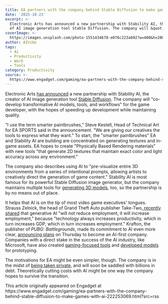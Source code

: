 ```yaml
---
title: EA partners with the company behind Stable Diffusion to make games with AI
date: '2025-10-23'
excerpt: >-
  Electronic Arts has announced a new partnership with Stability AI, the creator
  of AI image generation tool Stable Diffusion. The company will &quot;co...
coverImage: >-
  https://images.unsplash.com/photo-1551434678-e076c223a692?w=400&h=200&fit=crop&auto=format
author: AIVibe
tags:
  - Ai
  - Productivity
  - Work
  - Tools
category: Productivity
source: >-
  https://www.engadget.com/gaming/ea-partners-with-the-company-behind-stable-diffusion-to-make-games-with-ai-222253069.html?src=rss
---
```

<p>Electronic Arts <a target="_blank" class="link" href="https://www.ea.com/news/ea-partners-with-stability-ai" data-i13n="cpos:1;pos:1">has announced</a> a new partnership with Stability AI, the creator of AI image generation tool <a target="_blank" class="link" href="https://www.engadget.com/ai/stable-diffusion-35-follows-your-prompts-more-closely-and-generates-more-diverse-people-184022965.html" data-i13n="cpos:2;pos:1">Stable Diffusion</a>. The company will &quot;co-develop transformative AI models, tools, and workflows&quot; for the game developer, with the hopes of speeding up development while maintaining quality.</p><p>&quot;I use the term smarter paintbrushes,” Steve Kestell, Head of Technical Art for EA SPORTS said in the announcement. &quot;We are giving our creatives the tools to express what they want.&quot; To start, the &quot;smarter paintbrushes&quot; EA and Stability AI are building are concentrated on generating textures and in-game assets. EA hopes to create &quot;Physically Based Rendering materials&quot; with new tools &quot;that generate 2D textures that maintain exact color and light accuracy across any environment.&quot;&nbsp;</p><p>The company also describes using AI to &quot;pre-visualize entire 3D environments from a series of intentional prompts, allowing artists to creatively direct the generation of game content.&quot; Stability AI is most famous for its powerful Stable Diffusion image generator, but the company maintains multiple tools for <a target="_blank" class="link" href="https://stability.ai/stable-3d" data-i13n="cpos:3;pos:1">generating 3D models</a>, too, so the partnership is by no means out of place.</p><p>It helps that AI is on the tip of most video game executives&#39; tongues. Strauss Zelnick, the head of Grand Theft Auto publisher Take-Two,<a target="_blank" class="link" href="https://www.gamedeveloper.com/business/take-two-ceo-predicts-genai-will-create-jobs-not-kill-them" data-i13n="cpos:4;pos:1"> recently shared</a> that generative AI &quot;will not reduce employment, it will increase employment,&quot; because &quot;technology always increases productivity, which in turn increases GDP, which in turn increases employment.&quot; Krafton, the publisher of <em>PUBG: Battlegrounds</em>, made its commitment to AI even more clear, <a target="_blank" class="link" href="https://www.krafton.com/news/press/%ED%81%AC%EB%9E%98%ED%94%84%ED%86%A4-ai-first-%EA%B8%B0%EC%97%85-%EC%A0%84%ED%99%98-%EC%84%A0%EC%96%B8-1000%EC%96%B5-%EC%9B%90-%EC%9D%B4%EC%83%81-%ED%88%AC%EC%9E%90/" data-i13n="cpos:5;pos:1">announcing plans</a> on Thursday to become an AI-first company. Companies with a direct stake in the success of the AI industry, like Microsoft, have also created <a target="_blank" class="link" href="https://www.engadget.com/ai/microsofts-gaming-copilot-ai-assistant-is-coming-to-windows-pcs-and-the-xbox-mobile-app-185452965.html" data-i13n="cpos:6;pos:1">gaming-focused tools</a> and <a target="_blank" class="link" href="https://www.engadget.com/ai/microsoft-trained-an-ai-model-on-a-game-no-one-played-160038242.html" data-i13n="cpos:7;pos:1">developed models</a> for prototyping. </p><p>The motivations for EA might be even simpler, though. The company is in the midst of <a target="_blank" class="link" href="https://www.engadget.com/ea-confirms-it-will-go-private-in-55-billion-acquisition-133841614.html" data-i13n="cpos:8;pos:1">being taken private</a>, and will soon be saddled with billions in debt. Theoretically cutting costs with AI might be one way the company hopes to survive the transition.</p>This article originally appeared on Engadget at https://www.engadget.com/gaming/ea-partners-with-the-company-behind-stable-diffusion-to-make-games-with-ai-222253069.html?src=rss
